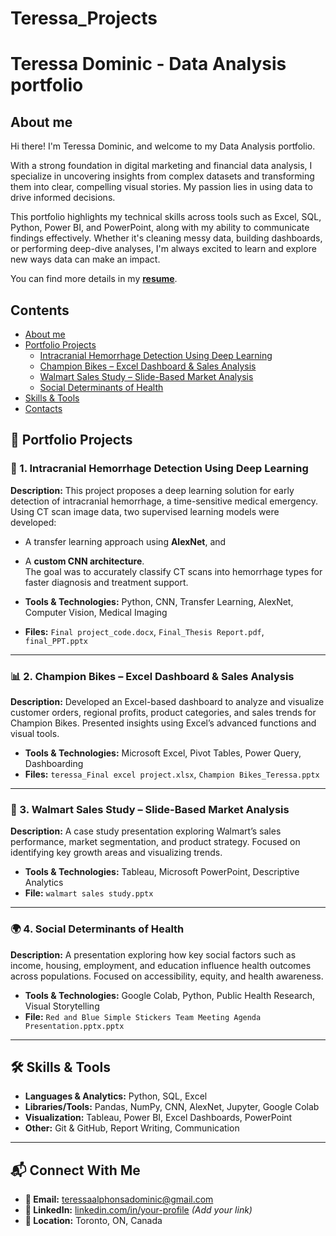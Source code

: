 # Teressa_Projects

# Teressa Dominic - Data Analysis portfolio
## About me
Hi there! I'm Teressa Dominic, and welcome to my Data Analysis portfolio.

With a strong foundation in digital marketing and financial data analysis, I specialize in uncovering insights from complex datasets and transforming them into clear, compelling visual stories. My passion lies in using data to drive informed decisions.

This portfolio highlights my technical skills across tools such as Excel, SQL, Python, Power BI, and PowerPoint, along with my ability to communicate findings effectively. Whether it's cleaning messy data, building dashboards, or performing deep-dive analyses, I'm always excited to learn and explore new ways data can make an impact.

You can find more details in my [**resume**](https://github.com/Teressa99/Teressa_Projects/blob/main/Teressa_Alphonsa_Dominic_resume.pdf).
## Contents
* [About me](#about-me)
* [Portfolio Projects](#portfolio-projects)
  - [Intracranial Hemorrhage Detection Using Deep Learning  ](#Intracranial-Hemorrhage-Detection-Using-Deep-Learning  ) 
  - [Champion Bikes – Excel Dashboard & Sales Analysis](#Champion-Bikes-–-Excel-Dashboard-&-Sales-Analysis)
  - [Walmart Sales Study – Slide-Based Market Analysis](#walmart-sales-study-–-slide-based-market-analysis)
  - [Social Determinants of Health](#Social-Determinants-of-Health)
* [Skills & Tools](#Skills-&-Tools)
* [Contacts](#contacts)
## 📁 Portfolio Projects

### 🧠 1. Intracranial Hemorrhage Detection Using Deep Learning  
**Description:** This project proposes a deep learning solution for early detection of intracranial hemorrhage, a time-sensitive medical emergency. Using CT scan image data, two supervised learning models were developed:  
- A transfer learning approach using **AlexNet**, and  
- A **custom CNN architecture**.  
The goal was to accurately classify CT scans into hemorrhage types for faster diagnosis and treatment support.

- **Tools & Technologies:** Python, CNN, Transfer Learning, AlexNet, Computer Vision, Medical Imaging  
- **Files:** `Final project_code.docx`, `Final_Thesis Report.pdf`, `final_PPT.pptx`

---

### 📊 2. Champion Bikes – Excel Dashboard & Sales Analysis  
**Description:** Developed an Excel-based dashboard to analyze and visualize customer orders, regional profits, product categories, and sales trends for Champion Bikes. Presented insights using Excel’s advanced functions and visual tools.

- **Tools & Technologies:** Microsoft Excel, Pivot Tables, Power Query, Dashboarding  
- **Files:** `teressa_Final excel project.xlsx`, `Champion Bikes_Teressa.pptx`

---

### 🛒 3. Walmart Sales Study – Slide-Based Market Analysis  
**Description:** A case study presentation exploring Walmart’s sales performance, market segmentation, and product strategy. Focused on identifying key growth areas and visualizing trends.

- **Tools & Technologies:** Tableau, Microsoft PowerPoint, Descriptive Analytics  
- **File:** `walmart sales study.pptx`

---

### 🌍 4. Social Determinants of Health  
**Description:** A presentation exploring how key social factors such as income, housing, employment, and education influence health outcomes across populations. Focused on accessibility, equity, and health awareness.

- **Tools & Technologies:** Google Colab, Python, Public Health Research, Visual Storytelling  
- **File:** `Red and Blue Simple Stickers Team Meeting Agenda Presentation.pptx.pptx`

---

## 🛠 Skills & Tools

- **Languages & Analytics:** Python, SQL, Excel  
- **Libraries/Tools:** Pandas, NumPy, CNN, AlexNet, Jupyter, Google Colab  
- **Visualization:** Tableau, Power BI, Excel Dashboards, PowerPoint  
- **Other:** Git & GitHub, Report Writing, Communication

---

## 📬 Connect With Me

- **📧 Email:** teressaalphonsadominic@gmail.com  
- **🔗 LinkedIn:** [linkedin.com/in/your-profile](#) *(Add your link)*  
- **📍 Location:** Toronto, ON, Canada  
